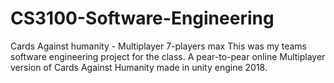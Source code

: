# CS3100-Software-Engineering
Cards Against humanity - Multiplayer 7-players max
This was my teams software engineering project for the class.
A pear-to-pear online Multiplayer version of Cards Against Humanity made in unity engine 2018.
